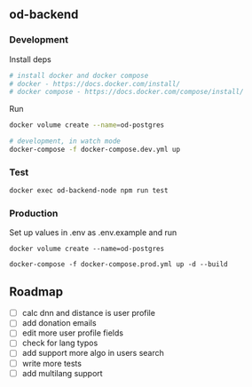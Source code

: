 ## od-backend

### Development
Install deps

```bash
# install docker and docker compose
# docker - https://docs.docker.com/install/
# docker compose - https://docs.docker.com/compose/install/
```

Run

```bash
docker volume create --name=od-postgres

# development, in watch mode
docker-compose -f docker-compose.dev.yml up
```

### Test

```bash
docker exec od-backend-node npm run test
```

### Production
Set up values in .env as .env.example and run
```
docker volume create --name=od-postgres

docker-compose -f docker-compose.prod.yml up -d --build
```

## Roadmap

* [ ] calc dnn and distance is user profile
* [ ] add donation emails
* [ ] edit more user profile fields
* [ ] check for lang typos
* [ ] add support more algo in users search
* [ ] write more tests
* [ ] add multilang support
